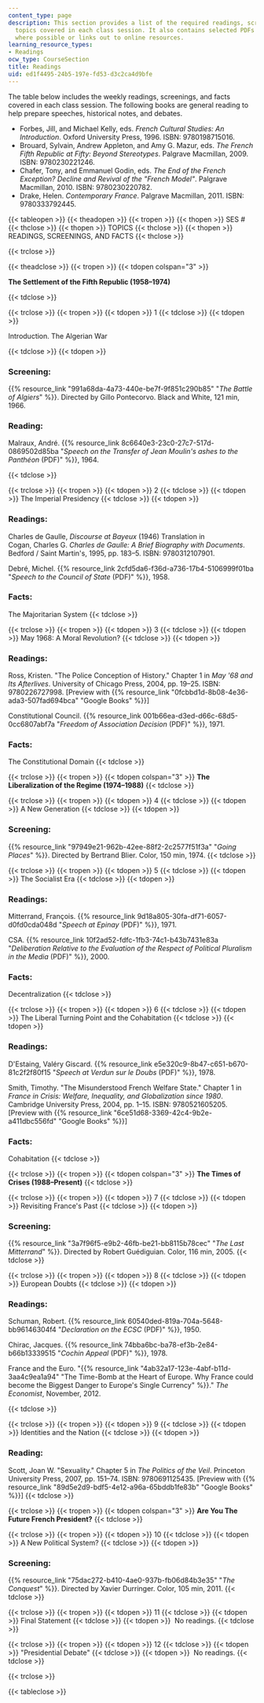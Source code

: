 ```yaml
---
content_type: page
description: This section provides a list of the required readings, screenings, and
  topics covered in each class session. It also contains selected PDFs of readings
  where possible or links out to online resources.
learning_resource_types:
- Readings
ocw_type: CourseSection
title: Readings
uid: ed1f4495-24b5-197e-fd53-d3c2ca4d9bfe
---
```


The table below includes the weekly readings, screenings, and facts covered in each class session. ﻿The following books are general reading to help prepare speeches, historical notes, and debates.

*   Forbes, Jill, and Michael Kelly, eds. _French Cultural Studies: An Introduction_. Oxford University Press, 1996. ISBN: 9780198715016.
*   Brouard, Sylvain, Andrew Appleton, and Amy G. Mazur, eds. _The French Fifth Republic at Fifty: Beyond Stereotypes_. Palgrave Macmillan, 2009. ISBN: 9780230221246.
*   Chafer, Tony, and Emmanuel Godin, eds. _The End of the French Exception? Decline and Revival of the "French Model"_. Palgrave Macmillan, 2010. ISBN: 9780230220782.
*   Drake, Helen. _Contemporary France_. Palgrave Macmillan, 2011. ISBN: 9780333792445.

{{< tableopen >}}
{{< theadopen >}}
{{< tropen >}}
{{< thopen >}}
SES #
{{< thclose >}}
{{< thopen >}}
TOPICS
{{< thclose >}}
{{< thopen >}}
READINGS, SCREENINGS, AND FACTS
{{< thclose >}}

{{< trclose >}}

{{< theadclose >}}
{{< tropen >}}
{{< tdopen colspan="3" >}}


**The Settlement of the Fifth Republic (1958–1974)**


{{< tdclose >}}

{{< trclose >}}
{{< tropen >}}
{{< tdopen >}}
1
{{< tdclose >}}
{{< tdopen >}}


Introduction. The Algerian War


{{< tdclose >}}
{{< tdopen >}}


### Screening:

{{% resource_link "991a68da-4a73-440e-be7f-9f851c290b85" "_The Battle of Algiers_" %}}. Directed by Gillo Pontecorvo. Black and White, 121 min, 1966.

### Reading:

Malraux, André. {{% resource_link 8c6640e3-23c0-27c7-517d-0869502d85ba "_Speech on the Transfer of Jean Moulin's ashes to the Panthéon_ (PDF)" %}}, 1964.


{{< tdclose >}}

{{< trclose >}}
{{< tropen >}}
{{< tdopen >}}
2
{{< tdclose >}}
{{< tdopen >}}
The Imperial Presidency
{{< tdclose >}}
{{< tdopen >}}


### Readings:

Charles de Gaulle, _Discourse at Bayeux_ (1946) Translation in  
Cogan, Charles G. _Charles de Gaulle: A Brief Biography with Documents_. Bedford / Saint Martin's, 1995, pp. 183–5. ISBN: 9780312107901.

Debré, Michel. {{% resource_link 2cfd5da6-f36d-a736-17b4-5106999f01ba "_Speech to the Council of State_ (PDF)" %}}, 1958.

### Facts:

The Majoritarian System
{{< tdclose >}}

{{< trclose >}}
{{< tropen >}}
{{< tdopen >}}
3
{{< tdclose >}}
{{< tdopen >}}
May 1968: A Moral Revolution?
{{< tdclose >}}
{{< tdopen >}}


### Readings:

Ross, Kristen. "The Police Conception of History." Chapter 1 in _May '68 and Its Afterlives_. University of Chicago Press, 2004, pp. 19–25. ISBN: 9780226727998. \[Preview with {{% resource_link "0fcbbd1d-8b08-4e36-ada3-507fad694bca" "Google Books" %}}\]

Constitutional Council. {{% resource_link 001b66ea-d3ed-d66c-68d5-0cc6807abf7a "_Freedom of Association Decision_ (PDF)" %}}, 1971.

### Facts:

The Constitutional Domain
{{< tdclose >}}

{{< trclose >}}
{{< tropen >}}
{{< tdopen colspan="3" >}}
**The Liberalization of the Regime (1974–1988)**
{{< tdclose >}}

{{< trclose >}}
{{< tropen >}}
{{< tdopen >}}
4
{{< tdclose >}}
{{< tdopen >}}
A New Generation
{{< tdclose >}}
{{< tdopen >}}


### Screening:

{{% resource_link "97949e21-962b-42ee-88f2-2c2577f51f3a" "_Going Places_" %}}. Directed by Bertrand Blier. Color, 150 min, 1974.
{{< tdclose >}}

{{< trclose >}}
{{< tropen >}}
{{< tdopen >}}
5
{{< tdclose >}}
{{< tdopen >}}
The Socialist Era
{{< tdclose >}}
{{< tdopen >}}


### Readings:

Mitterrand, François. {{% resource_link 9d18a805-30fa-df71-6057-d0fd0cda048d "_Speech at Epinay_ (PDF)" %}}, 1971.

CSA. {{% resource_link 10f2ad52-fdfc-1fb3-74c1-b43b7431e83a "_Deliberation Relative to the Evaluation of the Respect of Political Pluralism in the Media_ (PDF)" %}}, 2000.

### Facts:

Decentralization
{{< tdclose >}}

{{< trclose >}}
{{< tropen >}}
{{< tdopen >}}
6
{{< tdclose >}}
{{< tdopen >}}
The Liberal Turning Point and the Cohabitation
{{< tdclose >}}
{{< tdopen >}}


### Readings:

D'Estaing, Valéry Giscard. {{% resource_link e5e320c9-8b47-c651-b670-81c2f2f80f15 "_Speech at Verdun sur le Doubs_ (PDF)" %}}, 1978.

Smith, Timothy. "The Misunderstood French Welfare State." Chapter 1 in _France in Crisis: Welfare, Inequality, and Globalization since 1980_. Cambridge University Press, 2004, pp. 1–15. ISBN: 9780521605205. \[Preview with {{% resource_link "6ce51d68-3369-42c4-9b2e-a411dbc556fd" "Google Books" %}}\]

### Facts:

Cohabitation
{{< tdclose >}}

{{< trclose >}}
{{< tropen >}}
{{< tdopen colspan="3" >}}
**The Times of Crises (1988–Present)**
{{< tdclose >}}

{{< trclose >}}
{{< tropen >}}
{{< tdopen >}}
7
{{< tdclose >}}
{{< tdopen >}}
Revisiting France's Past
{{< tdclose >}}
{{< tdopen >}}


### Screening:

{{% resource_link "3a7f96f5-e9b2-46fb-be21-bb8115b78cec" "_The Last Mitterrand_" %}}. Directed by Robert Guédiguian. Color, 116 min, 2005.
{{< tdclose >}}

{{< trclose >}}
{{< tropen >}}
{{< tdopen >}}
8
{{< tdclose >}}
{{< tdopen >}}
European Doubts
{{< tdclose >}}
{{< tdopen >}}


### Readings:

Schuman, Robert. {{% resource_link 60540ded-819a-704a-5648-bb96146304f4 "_Declaration on the ECSC_ (PDF)" %}}, 1950.

Chirac, Jacques. {{% resource_link 74bba6bc-ba78-ef3b-2e84-b66b13339515 "_Cochin Appeal_ (PDF)" %}}, 1978.

France and the Euro. "{{% resource_link "4ab32a17-123e-4abf-b11d-3aa4c9ea1a94" "The Time-Bomb at the Heart of Europe. Why France could become the Biggest Danger to Europe's Single Currency" %}}." _The Economist_, November, 2012.


{{< tdclose >}}

{{< trclose >}}
{{< tropen >}}
{{< tdopen >}}
9
{{< tdclose >}}
{{< tdopen >}}
Identities and the Nation
{{< tdclose >}}
{{< tdopen >}}


### Reading:

Scott, Joan W. "Sexuality." Chapter 5 in _The Politics of the Veil_. Princeton University Press, 2007, pp. 151–74. ISBN: 9780691125435. \[Preview with {{% resource_link "89d5e2d9-bdf5-4e12-a96a-65bddb1fe83b" "Google Books" %}}\]
{{< tdclose >}}

{{< trclose >}}
{{< tropen >}}
{{< tdopen colspan="3" >}}
**Are You The Future French President?**
{{< tdclose >}}

{{< trclose >}}
{{< tropen >}}
{{< tdopen >}}
10
{{< tdclose >}}
{{< tdopen >}}
A New Political System?
{{< tdclose >}}
{{< tdopen >}}


### Screening:

{{% resource_link "75dac272-b410-4ae0-937b-fb06d84b3e35" "_The Conquest_" %}}. Directed by Xavier Durringer. Color, 105 min, 2011.
{{< tdclose >}}

{{< trclose >}}
{{< tropen >}}
{{< tdopen >}}
11
{{< tdclose >}}
{{< tdopen >}}
Final Statement
{{< tdclose >}}
{{< tdopen >}}
 No readings.
{{< tdclose >}}

{{< trclose >}}
{{< tropen >}}
{{< tdopen >}}
12
{{< tdclose >}}
{{< tdopen >}}
"Presidential Debate"
{{< tdclose >}}
{{< tdopen >}}
 No readings.
{{< tdclose >}}

{{< trclose >}}

{{< tableclose >}}